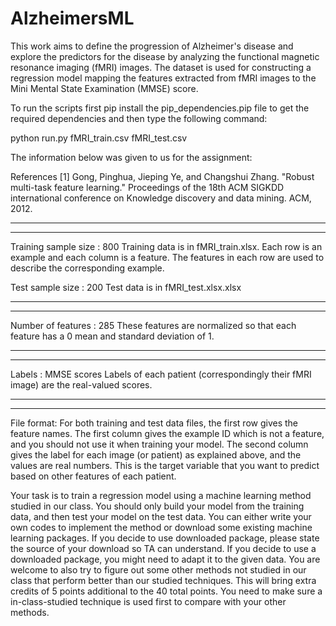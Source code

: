 # AlzheimersML

This work aims to define the progression of Alzheimer's disease and explore the predictors for the disease by analyzing the functional magnetic resonance imaging
(fMRI) images. The dataset is used for constructing a regression model mapping the features extracted from fMRI images to the Mini Mental State Examination (MMSE)
score.

To run the scripts first pip install the pip_dependencies.pip file to get the required dependencies and then type the following command:

python run.py fMRI_train.csv fMRI_test.csv

The information below was given to us for the assignment:

References
[1] Gong, Pinghua, Jieping Ye, and Changshui Zhang. "Robust multi-task feature learning." Proceedings of the 18th ACM SIGKDD international conference on Knowledge discovery and data mining. ACM, 2012.

----------------------------
----------------------------
Training sample size : 800
    Training data is in fMRI_train.xlsx. Each row is an example and each column is a feature. The features in each row are used to describe the corresponding example.


Test sample size : 200
    Test data is in fMRI_test.xlsx.xlsx

----------------------------
----------------------------
Number of features : 285
    These features are normalized so that each feature has a 0 mean and standard deviation of 1.

----------------------------
----------------------------
Labels : MMSE scores
    Labels of each patient (correspondingly their fMRI image) are the real-valued scores.


----------------------------
----------------------------
File format:
    For both training and test data files, the first row gives the feature names. The first column gives the example ID which is not a feature, and you should not
    use it when training your model. The second column gives the label for each image (or patient) as explained above, and the values are real numbers.  This is the target variable that you
    want to predict based on other features of each patient.


Your task is to train a regression model using a machine learning method studied in our class. You should only build your model from the training data, and then
test your model on the test data. You can either write your own codes to implement the method or download some existing machine learning packages. If you decide to
use downloaded package, please state the source of your download so TA can understand. If you decide to use a downloaded package, you might need to adapt it to the
given data. You are welcome to also try to figure out some other methods not studied in our class that perform better than our studied techniques. This will bring
extra credits of 5 points additional to the 40 total points. You need to make sure a in-class-studied technique is used first to compare with your other methods.
